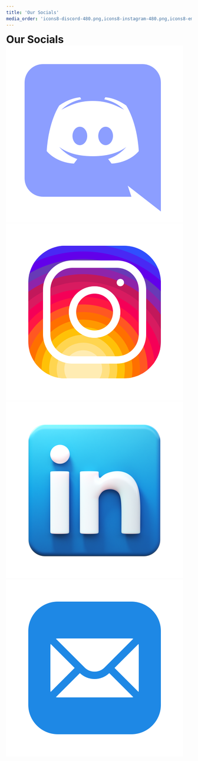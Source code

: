 ```yaml
---
title: 'Our Socials'
media_order: 'icons8-discord-480.png,icons8-instagram-480.png,icons8-email-480.png,icons8-linkedin-480.png'
---
```


<h1 style="margin: 0">Our Socials</h1>
<div id="socialsblock" class="container">
    <div class="row row-cols-2" style="justify-content: center">
        <div class="col row">
            <a class="social-link" target="_blank" href="https://google.com" title="Discord">
                <img class="social-img" src="/user/pages/03.our-socials/icons8-discord-480.png">
            </a>
        </div>
        <div class="col row">
            <a class="social-link" target="_blank" href="https://google.com" title="Instagram">
                <img class="social-img" src="/user/pages/03.our-socials/icons8-instagram-480.png">
            </a>
        </div>
        <div class="col row">
            <a class="social-link" target="_blank" href="https://google.com" title="LinkedIn">
                <img class="social-img" src="/user/pages/03.our-socials/icons8-linkedin-480.png">
            </a>
        </div>
        <div class="col row">
            <a class="social-link" target="_blank" href="https://google.com" title="Email">
                <img class="social-img" src="/user/pages/03.our-socials/icons8-email-480.png">
            </a>
        </div>
    </div>
</div>
  
  <style>
    /* .social-link:hover{
          background-color: #0000006b;
          border-radius: 24px;
          cursor: pointer;
    }
    .social-img{
        width: 100%;
    }
    @media only screen and (max-width: 991px) {
        #socialsblock {
            width: 95%; 
        }
    }
       @media only screen and (min-width: 992px) {
        #socialsblock {
            width: 65%; 
        }
    } */
  </style>